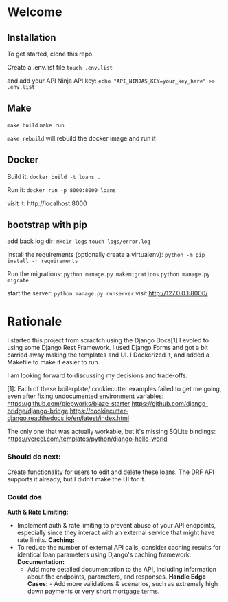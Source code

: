# Welcome

## Installation

To get started, clone this repo.

Create a .env.list file 
`touch .env.list`

and add your API Ninja API key:
`echo "API_NINJAS_KEY=your_key_here" >> .env.list`

## Make
`make build`
`make run`

`make rebuild` will rebuild the docker image and run it

## Docker
Build it:
`docker build -t loans .`

Run it:
`docker run -p 8000:8000 loans`

visit it: 
http://localhost:8000 

## bootstrap with pip
add back log dir:
`mkdir logs`
`touch logs/error.log`

Install the requirements (optionally create a virtualenv):
`python -m pip install -r requirements`

Run the migrations:
`python manage.py makemigrations`
`python manage.py migrate`

start the server:
`python manage.py runserver`
visit http://127.0.0.1:8000/

# Rationale

I started this project from scractch using the Django Docs[1]
I evoled to using some Django Rest Framework.
I used Django Forms and got a bit carried away making the templates and UI.
I Dockerized it, and added a Makefile to make it easier to run.

I am looking forward to discussing my decisions and trade-offs.

[1]: 
Each of these boilerplate/ cookiecutter examples failed to get me going, even after fixing undocumented environment variables: 
https://github.com/piepworks/blaze-starter
https://github.com/django-bridge/django-bridge
https://cookiecutter-django.readthedocs.io/en/latest/index.html

The only one that was actually workable, but it's missing SQLite bindings:
https://vercel.com/templates/python/django-hello-world


### Should do next:
Create functionality for users to edit and delete these loans. 
The DRF API supports it already, but I didn't make the UI for it.

### Could dos

**Auth & Rate Limiting:**
   - Implement auth & rate limiting to prevent abuse of your API endpoints, especially since they interact with an external service that might have rate limits.
**Caching:**
   - To reduce the number of external API calls, consider caching results for identical loan parameters using Django's caching framework.
**Documentation:**
     - Add more detailed documentation to the API, including information about the endpoints, parameters, and responses.
**Handle Edge Cases:**
    - Add more validations & scenarios, such as extremely high down payments or very short mortgage terms.